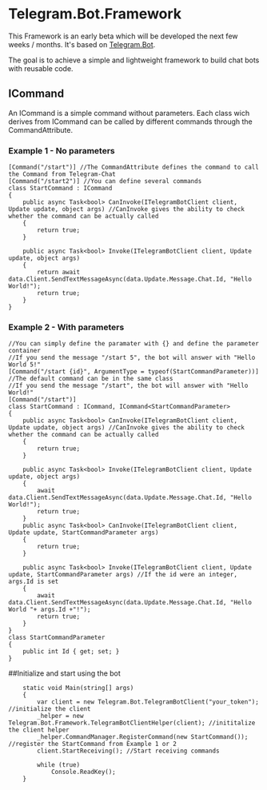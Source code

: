 # Telegram.Bot.Framework

This Framework is an early beta which will be developed the next few weeks / months. It's based on [Telegram.Bot](https://github.com/TelegramBots/Telegram.Bot).

The goal is to achieve a simple and lightweight framework to build chat bots with reusable code.


## ICommand
An ICommand is a simple command without parameters. Each class wich derives from ICommand can be called by different commands through the CommandAttribute.

### Example 1 - No parameters
    [Command("/start")] //The CommandAttribute defines the command to call the Command from Telegram-Chat
    [Command("/start2")] //You can define several commands
    class StartCommand : ICommand
    {
        public async Task<bool> CanInvoke(ITelegramBotClient client, Update update, object args) //CanInvoke gives the ability to check whether the command can be actually called
        {
            return true;
        }

        public async Task<bool> Invoke(ITelegramBotClient client, Update update, object args)
        {
            return await data.Client.SendTextMessageAsync(data.Update.Message.Chat.Id, "Hello World!");
            return true;
        }
    }
### Example 2 - With parameters
    //You can simply define the paramater with {} and define the parameter container
    //If you send the message "/start 5", the bot will answer with "Hello World 5!"
    [Command("/start {id}", ArgumentType = typeof(StartCommandParameter))]
    //The default command can be in the same class
    //If you send the message "/start", the bot will answer with "Hello World!"
    [Command("/start")]
    class StartCommand : ICommand, ICommand<StartCommandParameter>
    {
        public async Task<bool> CanInvoke(ITelegramBotClient client, Update update, object args) //CanInvoke gives the ability to check whether the command can be actually called
        {
            return true;
        }

        public async Task<bool> Invoke(ITelegramBotClient client, Update update, object args)
        {
            await data.Client.SendTextMessageAsync(data.Update.Message.Chat.Id, "Hello World!");
            return true;
        }
        public async Task<bool> CanInvoke(ITelegramBotClient client, Update update, StartCommandParameter args)
        {
            return true;
        }

        public async Task<bool> Invoke(ITelegramBotClient client, Update update, StartCommandParameter args) //If the id were an integer, args.Id is set
        {
            await data.Client.SendTextMessageAsync(data.Update.Message.Chat.Id, "Hello World "+ args.Id +"!");
            return true;
        }
    }
    class StartCommandParameter
    {
        public int Id { get; set; }
    }
    
##Initialize and start using the bot

        static void Main(string[] args)
        {
            var client = new Telegram.Bot.TelegramBotClient("your_token"); //initialize the client
            _helper = new Telegram.Bot.Framework.TelegramBotClientHelper(client); //inititalize the client helper
            _helper.CommandManager.RegisterCommand(new StartCommand()); //register the StartCommand from Example 1 or 2
            client.StartReceiving(); //Start receiving commands

            while (true)
                Console.ReadKey();
        }

